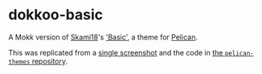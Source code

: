 # dokkoo-basic
A Mokk version of [Skami18](https://github.com/getpelican/pelican-themes/commit/2303a8ee96639d0685bfafb1afe411cd22c4f27f)'s ['Basic'](https://github.com/getpelican/pelican-themes/tree/master/basic), a theme for [Pelican](http://getpelican.com/).

This was replicated from a [single screenshot](https://raw.githubusercontent.com/getpelican/pelican-themes/master/basic/screenshot.png) and the code in [the `pelican-themes` repository](https://github.com/getpelican/pelican-themes/tree/master/basic).
